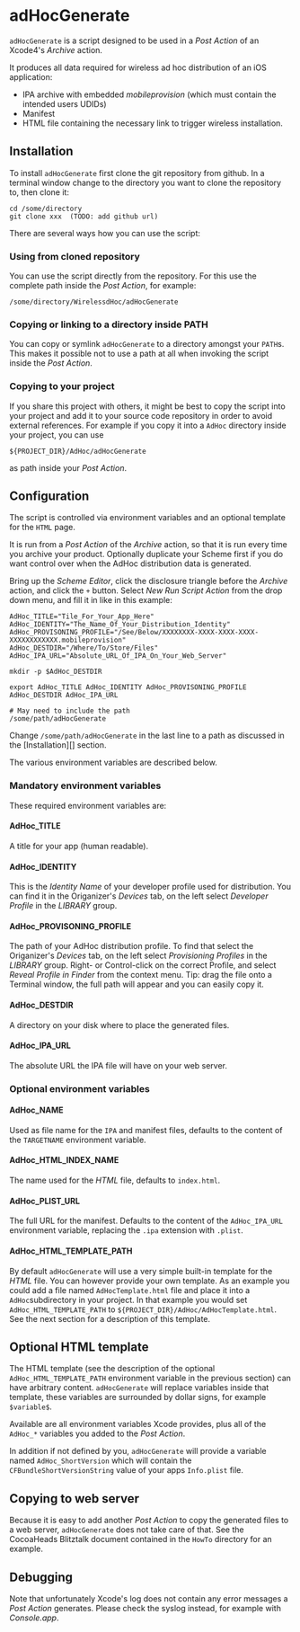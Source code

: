 # adHocGenerate

`adHocGenerate` is a script designed to be used in a *Post Action* of an Xcode4's *Archive* action.

It produces all data required for wireless ad hoc distribution of an iOS application:

- IPA archive with embedded *mobileprovision* (which must contain the intended users UDIDs)
- Manifest
- HTML file containing the necessary link to trigger wireless installation.

## Installation

To install `adHocGenerate` first clone the git repository from github. In a terminal window change to the directory you want to clone the repository to, then clone it:

	cd /some/directory
	git clone xxx  (TODO: add github url)

There are several ways how you can use the script:

### Using from cloned repository

You can use the script directly from the repository. For this use the complete path inside the *Post Action*, for example:

	/some/directory/WirelessdHoc/adHocGenerate

### Copying or linking to a directory inside PATH

You can copy or symlink `adHocGenerate` to a directory amongst your `PATH`s. This makes it possible not to use a path at all when invoking the script inside the *Post Action*.

### Copying to your project

If you share this project with others, it might be best to copy the script into your project and add it to your source code repository in order to avoid external references. For example if you copy it into a `AdHoc` directory inside your project, you can use

	${PROJECT_DIR}/AdHoc/adHocGenerate

as path inside your *Post Action*.

## Configuration

The script is controlled via environment variables and an optional template for the `HTML` page.

It is run from a *Post Action* of the *Archive* action, so that it is run every time you archive your product. Optionally duplicate your Scheme first if you do want control over when the AdHoc distribution data is generated.

Bring up the *Scheme Editor*, click the disclosure triangle before the *Archive* action, and click the `+` button. Select *New Run Script Action* from the drop down menu, and fill it in like in this example:

	AdHoc_TITLE="Tile_For_Your_App_Here"
	AdHoc_IDENTITY="The_Name_Of_Your_Distribution_Identity"
	AdHoc_PROVISONING_PROFILE="/See/Below/XXXXXXXX-XXXX-XXXX-XXXX-XXXXXXXXXXXX.mobileprovision"
	AdHoc_DESTDIR="/Where/To/Store/Files"
	AdHoc_IPA_URL="Absolute_URL_Of_IPA_On_Your_Web_Server"
	
	mkdir -p $AdHoc_DESTDIR
	
	export AdHoc_TITLE AdHoc_IDENTITY AdHoc_PROVISONING_PROFILE AdHoc_DESTDIR AdHoc_IPA_URL
	
	# May need to include the path
	/some/path/adHocGenerate

Change `/some/path/adHocGenerate` in the last line to a path as discussed in the [Installation][] section.

The various environment variables are described below.

### Mandatory environment variables

These required environment variables are:

#### AdHoc\_TITLE

A title for your app (human readable).

#### AdHoc\_IDENTITY

This is the *Identity Name* of your developer profile used for distribution. You can find it in the Origanizer's *Devices* tab, on the left select *Developer Profile* in the *LIBRARY* group.

#### AdHoc\_PROVISONING\_PROFILE

The path of your AdHoc distribution profile. To find that select the Origanizer's *Devices* tab, on the left select *Provisioning Profiles* in the *LIBRARY* group. Right- or Control-click on the correct Profile, and select *Reveal Profile in Finder* from the context menu. Tip: drag the file onto a Terminal window, the full path will appear and you can easily copy it.

#### AdHoc\_DESTDIR

A directory on your disk where to place the generated files.

#### AdHoc\_IPA\_URL

The absolute URL the IPA file will have on your web server.

### Optional environment variables

#### AdHoc\_NAME

Used as file name for the `IPA` and manifest files, defaults to the content of the `TARGETNAME` environment variable.

#### AdHoc\_HTML\_INDEX\_NAME

The name used for the *HTML* file, defaults to `index.html`.

#### AdHoc\_PLIST\_URL

The full URL for the manifest. Defaults to the content of the `AdHoc_IPA_URL` environment variable, replacing the `.ipa` extension with `.plist`.

#### AdHoc\_HTML\_TEMPLATE\_PATH

By default `adHocGenerate` will use a very simple built-in template for the *HTML* file. You can however provide your own template. As an example you could add a file named `AdHocTemplate.html` file and place it into a `AdHoc`subdirectory in your project. In that example you would set `AdHoc_HTML_TEMPLATE_PATH` to `${PROJECT_DIR}/AdHoc/AdHocTemplate.html`. See the next section for a description of this template.

## Optional HTML template

The HTML template (see the description of the optional `AdHoc_HTML_TEMPLATE_PATH` environment variable in the previous section) can have arbitrary content. `adHocGenerate` will replace variables inside that template, these variables are surrounded by dollar signs, for example `$variable$`.

Available are all environment variables Xcode provides, plus all of the `AdHoc_*` variables you added to the *Post Action*.

In addition if not defined by you, `adHocGenerate` will provide a variable named `AdHoc_ShortVersion` which will contain the `CFBundleShortVersionString` value of your apps `Info.plist` file.

## Copying to web server

Because it is easy to add another *Post Action* to copy the generated files to a web server, `adHocGenerate` does not take care of that. See the CocoaHeads Blitztalk document contained in the `HowTo` directory for an example.

## Debugging

Note that unfortunately Xcode's log does not contain any error messages a *Post Action* generates. Please check the syslog instead, for example with *Console.app*.


